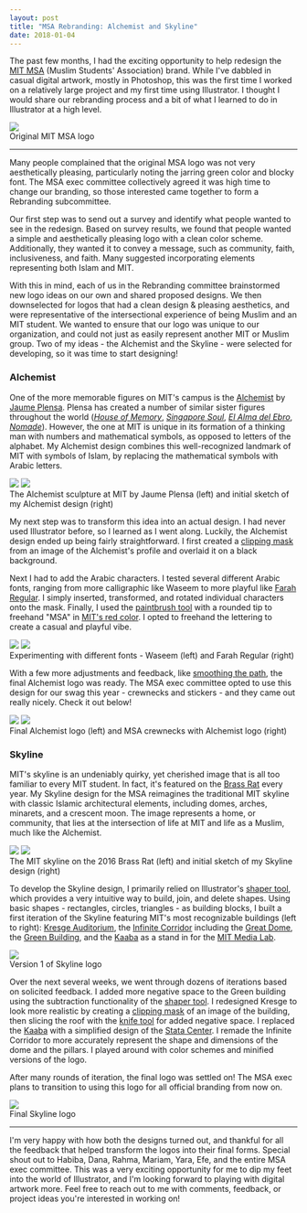 ```yaml
---
layout: post
title: "MSA Rebranding: Alchemist and Skyline"
date: 2018-01-04
---
```

The past few months, I had the exciting opportunity to help redesign the [MIT MSA](http://msa.mit.edu/) (Muslim Students' Association) brand. While I've dabbled in casual digital artwork, mostly in Photoshop, this was the first time I worked on a relatively large project and my first time using Illustrator. I thought I would share our rebranding process and a bit of what I learned to do in Illustrator at a high level.

<div class="img_row">
     <img class="col three" src="{{ site.baseurl }}/assets/img/msa_logo.png">
</div>
<div class="col three caption">
     Original MIT MSA logo
</div>


***

Many people complained that the original MSA logo was not very aesthetically pleasing, particularly noting the jarring green color and blocky font. The MSA exec committee collectively agreed it was high time to change our branding, so those interested came together to form a Rebranding subcommittee. 

Our first step was to send out a survey and identify what people wanted to see in the redesign. Based on survey results, we found that people wanted a simple and aesthetically pleasing logo with a clean color scheme. Additionally, they wanted it to convey a message, such as community, faith, inclusiveness, and faith. Many suggested incorporating elements representing both Islam and MIT. 

With this in mind, each of us in the Rebranding committee brainstormed new logo ideas on our own and shared proposed designs. We then downselected for logos that had a clean design & pleasing aesthetics, and were representative of the intersectional experience of being Muslim and an MIT student. We wanted to ensure that our logo was unique to our organization, and could not just as easily represent another MIT or Muslim group. Two of my ideas - the Alchemist and the Skyline - were selected for developing, so it was time to start designing!

### Alchemist
One of the more memorable figures on MIT's campus is the [Alchemist](https://listart.mit.edu/public-art-map/alchemist) by [Jaume Plensa](https://en.wikipedia.org/wiki/Jaume_Plensa). Plensa has created a number of similar sister figures throughout the world ([*House of Memory*](http://jaumeplensa.com/works-and-projects/public-space/house-of-memory-2012), [*Singapore Soul*](http://jaumeplensa.com/works-and-projects/public-space/soul-2011), [*El Alma del Ebro*](http://jaumeplensa.com/works-and-projects/public-space/el-alma-del-ebro-2008), [*Nomade*](http://jaumeplensa.com/works-and-projects/public-space/nomade-2007)). However, the one at MIT is unique in its formation of a thinking man with numbers and mathematical symbols, as opposed to letters of the alphabet. My Alchemist design combines this well-recognized landmark of MIT with symbols of Islam, by replacing the mathematical symbols with Arabic letters. 

<div class="img_row">
     <img class="col one first" src="{{ site.baseurl }}/assets/img/alchemist_original.png">
     <img class="col one" src="{{ site.baseurl }}/assets/img/alchemist_sketch.png">
</div>
<div class="col three caption">
     The Alchemist sculpture at MIT by Jaume Plensa (left) and initial sketch of my Alchemist design (right)
</div>

My next step was to transform this idea into an actual design. I had never used Illustrator before, so I learned as I went along. Luckily, the Alchemist design ended up being fairly straightforward. I first created a [clipping mask](https://helpx.adobe.com/illustrator/using/clipping-masks.html) from an image of the Alchemist's profile and overlaid it on a black background. 

Next I had to add the Arabic characters. I tested several different Arabic fonts, ranging from more calligraphic like Waseem to more playful like [Farah Regular](https://www.fonts.com/font/diwan-software/farah/regular). I simply inserted, transformed, and rotated individual characters onto the mask. Finally, I used the [paintbrush tool](https://helpx.adobe.com/illustrator/using/brushes.html#paintbrush_tool_options) with a rounded tip to freehand "MSA" in [MIT's red color](http://web.mit.edu/graphicidentity/colors.html). I opted to freehand the lettering to create a casual and playful vibe. 

<div class="img_row">
    <img class="col one first" src="{{ site.baseurl }}/assets/img/alchemist_waseem.png">
    <img class="col one" src="{{ site.baseurl }}/assets/img/alchemist_farah.png">
</div>
<div class="col three caption">
     Experimenting with different fonts - Waseem (left) and Farah Regular (right)
</div>

With a few more adjustments and feedback, like [smoothing the path](https://helpx.adobe.com/illustrator/using/editing-paths.html), the final Alchemist logo was ready. The MSA exec committee opted to use this design for our swag this year - crewnecks and stickers - and they came out really nicely. Check it out below!
<div class="img_row">
     <img class="col one" src="{{ site.baseurl }}/assets/img/alchemist_final.png">
     <img class="col two" src="{{ site.baseurl }}/assets/img/alchemist_swag.png">
</div>
<div class="col three caption">
     Final Alchemist logo (left) and MSA crewnecks with Alchemist logo (right)
</div>
<!-- TODO: add picture(s) of swag -->

### Skyline
MIT's skyline is an undeniably quirky, yet cherished image that is all too familiar to every MIT student. In fact, it's featured on the [Brass Rat](http://mitadmissions.org/blogs/entry/history-of-the-brass-rat) every year. My Skyline design for the MSA reimagines the traditional MIT skyline with classic Islamic architectural elements, including domes, arches, minarets, and a crescent moon. The image represents a home, or community, that lies at the intersection of life at MIT and life as a Muslim, much like the Alchemist. 

<div class="img_row">
    <img class="col one first" src="{{ site.baseurl }}/assets/img/skyline_original.png">
    <img class="col two" src="{{ site.baseurl }}/assets/img/skyline_sketch.png">
</div>
<div class="col three caption">
     The MIT skyline on the 2016 Brass Rat (left) and initial sketch of my Skyline design (right)
</div>

To develop the Skyline design, I primarily relied on Illustrator's [shaper tool](https://helpx.adobe.com/illustrator/using/building-new-shapes-using-shape.html), which provides a very intuitive way to build, join, and delete shapes. Using basic shapes - rectangles, circles, triangles - as building blocks, I built a first iteration of the Skyline featuring MIT's most recognizable buildings (left to right): [Kresge Auditorium](https://en.wikipedia.org/wiki/Kresge_Auditorium), the [Infinite Corridor](https://en.wikipedia.org/wiki/Infinite_Corridor) including the [Great Dome](https://en.wikipedia.org/wiki/Campus_of_the_Massachusetts_Institute_of_Technology#Maclaurin_Buildings_and_Great_Dome_(1916)), the [Green Building](https://en.wikipedia.org/wiki/Green_Building_(MIT)), and the [Kaaba](https://en.wikipedia.org/wiki/Kaaba) as a stand in for the [MIT Media Lab](https://www.media.mit.edu/). 

<div class="img_row">
    <img class="col three" src="{{ site.baseurl }}/assets/img/skyline_v1.png">
</div>
<div class="col three caption">
     Version 1 of Skyline logo
</div>

Over the next several weeks, we went through dozens of iterations based on solicited feedback. I added more negative space to the Green building using the subtraction functionality of the [shaper tool](https://helpx.adobe.com/illustrator/using/building-new-shapes-using-shape.html). I redesigned Kresge to look more realistic by creating a [clipping mask](https://helpx.adobe.com/illustrator/using/clipping-masks.html) of an image of the building, then slicing the roof with the [knife tool](https://helpx.adobe.com/illustrator/using/cutting-dividing-objects.html#Toolsforcuttinganddividingobjects) for added negative space. I replaced the [Kaaba](https://en.wikipedia.org/wiki/Kaaba) with a simplified design of the [Stata Center](http://web.mit.edu/facilities/construction/completed/stata.html). I remade the Infinite Corridor to more accurately represent the shape and dimensions of the dome and the pillars. I played around with color schemes and minified versions of the logo. 

<!-- TODO: add gif or row or images --> 


After many rounds of iteration, the final logo was settled on! The MSA exec plans to transition to using this logo for all official branding from now on. 

<div class="img_row">
    <img class="col three" src="{{ site.baseurl }}/assets/img/skyline_final.png">
</div>
<div class="col three caption">
     Final Skyline logo
</div>

***

I'm very happy with how both the designs turned out, and thankful for all the feedback that helped transform the logos into their final forms. Special shout out to Habiba, Dana, Rahma, Mariam, Yara, Efe, and the entire MSA exec committee. This was a very exciting opportunity for me to dip my feet into the world of Illustrator, and I'm looking forward to playing with digital artwork more. Feel free to reach out to me with comments, feedback, or project ideas you're interested in working on!